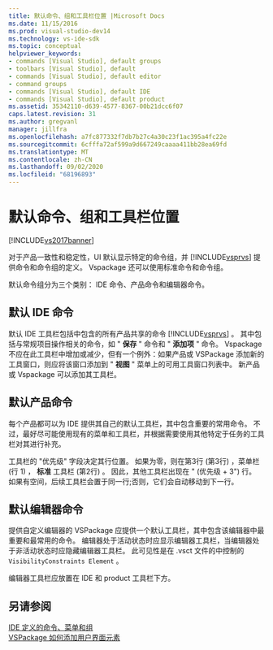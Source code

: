```yaml
---
title: 默认命令、组和工具栏位置 |Microsoft Docs
ms.date: 11/15/2016
ms.prod: visual-studio-dev14
ms.technology: vs-ide-sdk
ms.topic: conceptual
helpviewer_keywords:
- commands [Visual Studio], default groups
- toolbars [Visual Studio], default
- commands [Visual Studio], default editor
- command groups
- commands [Visual Studio], default IDE
- commands [Visual Studio], default product
ms.assetid: 35342110-d639-4577-8367-00b21dcc6f07
caps.latest.revision: 31
ms.author: gregvanl
manager: jillfra
ms.openlocfilehash: a7fc877332f7db7b27c4a30c23f1ac395a4fc22e
ms.sourcegitcommit: 6cfffa72af599a9d667249caaaa411bb28ea69fd
ms.translationtype: MT
ms.contentlocale: zh-CN
ms.lasthandoff: 09/02/2020
ms.locfileid: "68196893"
---
```

# <a name="default-command-group-and-toolbar-placement"></a>默认命令、组和工具栏位置
[!INCLUDE[vs2017banner](../../includes/vs2017banner.md)]

对于产品一致性和稳定性，UI 默认显示特定的命令组，并 [!INCLUDE[vsprvs](../../includes/vsprvs-md.md)] 提供命令和命令组的定义。 Vspackage 还可以使用标准命令和命令组。  
  
 默认命令组分为三个类别： IDE 命令、产品命令和编辑器命令。  
  
## <a name="default-ide-commands"></a>默认 IDE 命令  
 默认 IDE 工具栏包括中包含的所有产品共享的命令 [!INCLUDE[vsprvs](../../includes/vsprvs-md.md)] 。 其中包括与常规项目操作相关的命令，如 " **保存** " 命令和 " **添加项** " 命令。 Vspackage 不应在此工具栏中增加或减少，但有一个例外：如果产品或 VSPackage 添加新的工具窗口，则应将该窗口添加到 " **视图** " 菜单上的可用工具窗口列表中。 新产品或 Vspackage 可以添加其工具栏。  
  
## <a name="default-product-commands"></a>默认产品命令  
 每个产品都可以为 IDE 提供其自己的默认工具栏，其中包含重要的常用命令。 不过，最好尽可能使用现有的菜单和工具栏，并根据需要使用其他特定于任务的工具栏对其进行补充。  
  
 工具栏的 "优先级" 字段决定其行位置。 如果为零，则在第3行 (第3行) ，菜单栏 (行 1) ， **标准** 工具栏 (第2行) 。 因此，其他工具栏出现在 " (优先级 + 3") 行。 如果有空间，后续工具栏会置于同一行;否则，它们会自动移动到下一行。  
  
## <a name="default-editor-commands"></a>默认编辑器命令  
 提供自定义编辑器的 VSPackage 应提供一个默认工具栏，其中包含该编辑器中最重要和最常用的命令。 编辑器处于活动状态时应显示编辑器工具栏，当编辑器处于非活动状态时应隐藏编辑器工具栏。 此可见性是在 .vsct 文件的中控制的 `VisibilityConstraints Element` 。  
  
 编辑器工具栏应放置在 IDE 和 product 工具栏下方。  
  
## <a name="see-also"></a>另请参阅  
 [IDE 定义的命令、菜单和组](../../extensibility/internals/ide-defined-commands-menus-and-groups.md)   
 [VSPackage 如何添加用户界面元素](../../extensibility/internals/how-vspackages-add-user-interface-elements.md)
